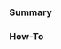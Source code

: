 <!--
Welcome to my repo! 👋

Need help or you have a question? Please come chat in Discord: https://discord.gg/KYQB9FR
Found a bug? Want a new feature? Please fill out the sections below. Thanks! 👍
-->
### Summary
<!-- A summary of the issue or, maybe, your ideas for the feature. -->

### How-To
<!--
1. This is the first step
2. This is the second step, etc.

Any other info e.g. Why do you consider this to be a bug? What did you expect to happen instead?

If this is a feature, then describe how it works, what it can potentially be useful, and so on.

P.S.: Bugs are always in priority over the new functionality, unless, of course, it was offered by a sponsor on my Patreon: https://patreon.com/toby3d
-->